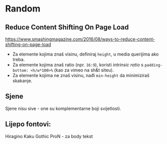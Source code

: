 # Random

## Reduce Content Shifting On Page Load
https://www.smashingmagazine.com/2016/08/ways-to-reduce-content-shifting-on-page-load
* Za elemente kojima znaš visinu, definiraj `height`, u media querijima ako treba.
* Za elemente kojima znaš ratio (npr. `16:9`), koristi *intrinsic ratio* s `padding-bottom: <h/w*100>%` (kao za vimeo na sh&t siteu).
* Za elemente kojima ne znaš visinu, nađi `min-height` da minimiziraš skakanje.


## Sjene
Sjene nisu sive - one su komplementarne boji svijetlosti.

## Lijepo fontovi:
Hiragino Kaku Gothic ProN - za body tekst
